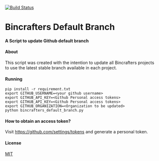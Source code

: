 [![Build Status](https://travis-ci.com/bincrafters/bincrafters-default-branch.svg?branch=master)](https://travis-ci.com/bincrafters/bincrafters-default-branch)

# Bincrafters Default Branch

#### A Script to update Github default branch

#### About

This script was created with the intention to update all Bincrafters projects to use the
latest stable branch available in each project.

#### Running

    pip install -r requirement.txt
    export GITHUB_USERNAME=<your github username>
    export GITHUB_API_KEY=<Github Personal access tokens>
    export GITHUB_API_KEY=<Github Personal access tokens>
    export GITHUB_ORGANIZATION=<Organization to be updated>
    python bincrafters_default_branch.py
    
#### How to obtain an access token?

Visit https://github.com/settings/tokens and generate a personal token.

#### License
[MIT](LICENSE)
